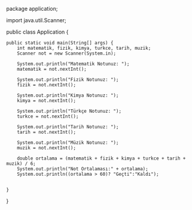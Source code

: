 package application;

import java.util.Scanner;

public class Application {

    public static void main(String[] args) {
        int matematik, fizik, kimya, turkce, tarih, muzik;
        Scanner not = new Scanner(System.in);

        System.out.println("Matematik Notunuz: ");
        matematik = not.nextInt();

        System.out.println("Fizik Notunuz: ");
        fizik = not.nextInt();

        System.out.println("Kimya Notunuz: ");
        kimya = not.nextInt();

        System.out.println("Türkçe Notunuz: ");
        turkce = not.nextInt();

        System.out.println("Tarih Notunuz: ");
        tarih = not.nextInt();

        System.out.println("Müzik Notunuz: ");
        muzik = not.nextInt();

        double ortalama = (matematik + fizik + kimya + turkce + tarih + muzik) / 6;
        System.out.println("Not Ortalaması:" + ortalama);
        System.out.println((ortalama > 60)? "Geçti":"Kaldı");


    }

}
